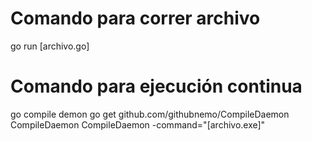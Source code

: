 # Comando para correr archivo
go run [archivo.go]


# Comando para ejecución continua
go compile demon
go get github.com/githubnemo/CompileDaemon
CompileDaemon
CompileDaemon -command="[archivo.exe]"

